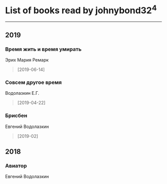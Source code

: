 # List of books read by johnybond32<sup>4</sup>
---

## 2019

### Время жить и время умирать
Эрих Мария Ремарк
> [2019-06-14] 


### Совсем другое время
Водолазкин Е.Г.
> [2019-04-22] 


### Брисбен
Евгений Водолазкин
> [2019-02] 



## 2018

### Авиатор
Евгений Водолазкин



